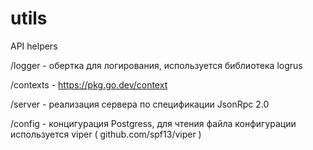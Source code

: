 # utils
API helpers


/logger - обертка для логирования, используется библиотека logrus

/contexts - https://pkg.go.dev/context

/server - реализация сервера по спецификации JsonRpc 2.0

/config - концигурация Postgress, для чтения файла конфигурации используется viper ( github.com/spf13/viper )
